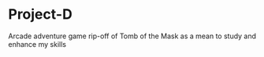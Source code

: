 # Project-D
 Arcade adventure game rip-off of Tomb of the Mask as a mean to study and enhance my skills
